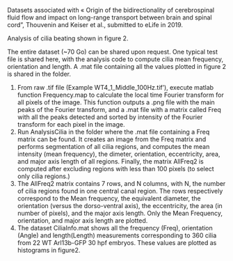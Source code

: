 Datasets associated with « Origin of the bidirectionality of cerebrospinal fluid flow and impact on long-range transport between brain and spinal cord”, Thouvenin and Keiser et al., submitted to eLife in 2019.

Analysis of cilia beating shown in figure 2.

The entire dataset (~70 Go) can be shared upon request. One typical test file is shared here, with the analysis code to compute cilia mean frequency, orientation and length. A .mat file containing all the values plotted in figure 2 is shared in the folder. 

1)	From raw .tif file (Example WT4_1_Middle_100Hz.tif’), execute matlab function Frequency.map to calculate the local time Fourier transform for all pixels of the image. This function outputs a .png file with the main peaks of the Fourier transform, and a .mat file with a matrix called Freq with all the peaks detected and sorted by intensity of the Fourier transform for each pixel in the image.
2)	Run AnalysisCilia in the folder where the .mat file containing a Freq matrix can be found. It creates an image from the Freq matrix and performs segmentation of all cilia regions, and computes the mean intensity (mean frequency), the dimeter, orientation, eccentricity, area, and major axis length of all regions. Finally, the matrix AllFreq2 is computed after excluding regions with less than 100 pixels (to select only cilia regions.)
3)	The AllFreq2 matrix contains 7 rows, and N columns, with N, the number of cilia regions found in one central canal region. The rows respectively correspond to the Mean frequency, the equivalent diameter, the orientation (versus the dorso-ventral axis), the eccentricity, the area (in number of pixels), and the major axis length. Only the Mean Frequency, orientation, and major axis length are plotted. 
4)	The dataset CiliaInfo.mat shows all the frequency (Freq), orientation (Angle) and length(Length) measurements corresponding to 360 cilia from 22 WT Arl13b-GFP 30 hpf embryos. These values are plotted as histograms in figure2.
